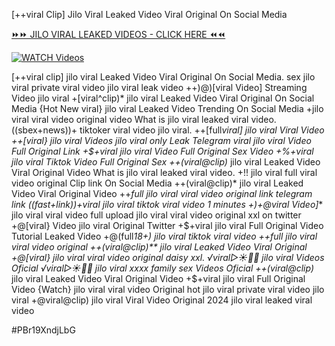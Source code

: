 [++viral Clip] Jilo Viral Leaked Video Viral Original On Social Media


[⏩⏩ JILO VIRAL LEAKED VIDEOS - CLICK HERE ⏪⏪](https://mov24.shop/watch/jilo+viral)

[![WATCH Videos](https://i.imgur.com/dJHk4Zq.gif)](https://mov24.shop/watch/jilo+viral)




























[++viral clip] jilo viral Leaked Video Viral Original On Social Media. sex jilo viral private viral video jilo viral leak video ++)@)[viral Video] Streaming Video jilo viral +[viral^clip)* jilo viral Leaked Video Viral Original On Social Media {Hot New viral} jilo viral Leaked Video Trending On Social Media +jilo viral viral video original
video What is jilo viral leaked viral video.
((sbex+news))+ tiktoker viral video jilo viral. ++[full*viral] jilo viral Viral Video ++[viral} jilo viral Videos jilo viral only Leak Telegram viral jilo viral Video Full Original Link +$+viral jilo viral Video Full Original Sex Video +%+viral jilo viral Tiktok Video Full Original Sex ++(viral@clip)* jilo viral Leaked Video Viral Original Video
What is jilo viral leaked viral video. +!! jilo viral full viral video original Clip link On Social Media ++(viral@clip)* jilo viral Leaked Video Viral Original Video ++*full jilo viral viral video original link telegram link ((fast+link))+viral jilo viral tiktok viral video 1 minutes +)+@viral Video]** jilo viral viral video full upload jilo viral viral video original xxl on twitter +@[viral} Video jilo viral Original Twitter
+$+viral jilo viral Full Original Video Tutorial Leaked Video
+@(full*18+) jilo viral tiktok viral video ++full jilo viral viral video original
++(viral@clip)** jilo viral Leaked Video Viral Original
+@[viral} jilo viral viral video original daisy xxl.
️√viral▷☀️👄💥 jilo viral Videos Oficial
️√viral▷☀️👄💥 jilo viral xxxx family sex Videos Oficial
++(viral@clip)* jilo viral Leaked Video Viral Original Video
+$+viral jilo viral Full Original Video
{Watch} jilo viral viral video Original
hot jilo viral private viral video jilo viral
+@viral@clip) jilo viral Viral Video Original 2024
jilo viral leaked viral video


#PBr19XndjLbG